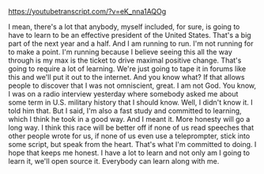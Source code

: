 https://youtubetranscript.com/?v=eK_nna1AQOg

 I mean, there's a lot that anybody, myself included, for sure, is going to have to learn to be an effective president of the United States. That's a big part of the next year and a half. And I am running to run. I'm not running for to make a point. I'm running because I believe seeing this all the way through is my max is the ticket to drive maximal positive change. That's going to require a lot of learning. We're just going to tape it in forums like this and we'll put it out to the internet. And you know what? If that allows people to discover that I was not omniscient, great. I am not God. You know, I was on a radio interview yesterday where somebody asked me about some term in U.S. military history that I should know. Well, I didn't know it. I told him that. But I said, I'm also a fast study and committed to learning, which I think he took in a good way. And I meant it. More honesty will go a long way. I think this race will be better off if none of us read speeches that other people wrote for us, if none of us even use a teleprompter, stick into some script, but speak from the heart. That's what I'm committed to doing. I hope that keeps me honest. I have a lot to learn and not only am I going to learn it, we'll open source it. Everybody can learn along with me.
